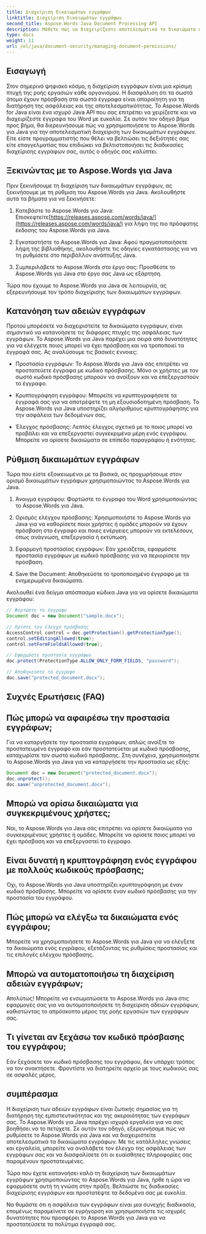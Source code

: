 ```yaml
---
title: Διαχείριση δικαιωμάτων εγγράφων
linktitle: Διαχείριση δικαιωμάτων εγγράφων
second_title: Aspose.Words Java Document Processing API
description: Μάθετε πώς να διαχειρίζεστε αποτελεσματικά τα δικαιώματα εγγράφων χρησιμοποιώντας το Aspose.Words για Java. Αυτός ο περιεκτικός οδηγός παρέχει οδηγίες βήμα προς βήμα και παραδείγματα πηγαίου κώδικα.
type: docs
weight: 11
url: /el/java/document-security/managing-document-permissions/
---
```


## Εισαγωγή

Στον σημερινό ψηφιακό κόσμο, η διαχείριση εγγράφων είναι μια κρίσιμη πτυχή της ροής εργασιών κάθε οργανισμού. Η διασφάλιση ότι τα σωστά άτομα έχουν πρόσβαση στα σωστά έγγραφα είναι απαραίτητη για τη διατήρηση της ασφάλειας και της αποτελεσματικότητας. Το Aspose.Words for Java είναι ένα ισχυρό Java API που σας επιτρέπει να χειρίζεστε και να διαχειρίζεστε έγγραφα του Word με ευκολία. Σε αυτόν τον οδηγό βήμα προς βήμα, θα διερευνήσουμε πώς να χρησιμοποιήσετε το Aspose.Words για Java για την αποτελεσματική διαχείριση των δικαιωμάτων εγγράφων. Είτε είστε προγραμματιστής που θέλει να βελτιώσει τις δεξιότητές σας είτε επαγγελματίας που επιδιώκει να βελτιστοποιήσει τις διαδικασίες διαχείρισης εγγράφων σας, αυτός ο οδηγός σας καλύπτει.

## Ξεκινώντας με το Aspose.Words για Java

Πριν ξεκινήσουμε τη διαχείριση των δικαιωμάτων εγγράφων, ας ξεκινήσουμε με τη ρύθμιση του Aspose.Words για Java. Ακολουθήστε αυτά τα βήματα για να ξεκινήσετε:

1.  Κατεβάστε το Aspose.Words για Java: Επισκεφτείτε[https://releases.aspose.com/words/java/](https://releases.aspose.com/words/java/) για λήψη της πιο πρόσφατης έκδοσης του Aspose.Words για Java.

2. Εγκαταστήστε το Aspose.Words για Java: Αφού πραγματοποιήσετε λήψη της βιβλιοθήκης, ακολουθήστε τις οδηγίες εγκατάστασης για να τη ρυθμίσετε στο περιβάλλον ανάπτυξης Java.

3. Συμπεριλάβετε το Aspose.Words στο έργο σας: Προσθέστε το Aspose.Words για Java στο έργο σας Java ως εξάρτηση.

Τώρα που έχουμε το Aspose.Words για Java σε λειτουργία, ας εξερευνήσουμε τον τρόπο διαχείρισης των δικαιωμάτων εγγράφων.

## Κατανόηση των αδειών εγγράφων

Προτού μπορέσετε να διαχειριστείτε τα δικαιώματα εγγράφων, είναι σημαντικό να κατανοήσετε τις διάφορες πτυχές της ασφάλειας των εγγράφων. Το Aspose.Words για Java παρέχει μια σειρά από δυνατότητες για να ελέγχετε ποιος μπορεί να έχει πρόσβαση και να τροποποιεί τα έγγραφά σας. Ας αναλύσουμε τις βασικές έννοιες:

- Προστασία εγγράφων: Το Aspose.Words για Java σάς επιτρέπει να προστατεύετε έγγραφα με κωδικό πρόσβασης. Μόνο οι χρήστες με τον σωστό κωδικό πρόσβασης μπορούν να ανοίξουν και να επεξεργαστούν το έγγραφο.

- Κρυπτογράφηση εγγράφου: Μπορείτε να κρυπτογραφήσετε τα έγγραφά σας για να αποτρέψετε τη μη εξουσιοδοτημένη πρόσβαση. Το Aspose.Words για Java υποστηρίζει αλγόριθμους κρυπτογράφησης για την ασφάλεια των δεδομένων σας.

- Έλεγχος πρόσβασης: Λεπτός έλεγχος σχετικά με το ποιος μπορεί να προβάλει και να επεξεργαστεί συγκεκριμένα μέρη ενός εγγράφου. Μπορείτε να ορίσετε δικαιώματα σε επίπεδο παραγράφου ή ενότητας.

## Ρύθμιση δικαιωμάτων εγγράφων

Τώρα που είστε εξοικειωμένοι με τα βασικά, ας προχωρήσουμε στον ορισμό δικαιωμάτων εγγράφων χρησιμοποιώντας το Aspose.Words για Java.

1. Άνοιγμα εγγράφου: Φορτώστε το έγγραφο του Word χρησιμοποιώντας το Aspose.Words για Java.

2. Ορισμός ελέγχου πρόσβασης: Χρησιμοποιήστε το Aspose.Words για Java για να καθορίσετε ποιοι χρήστες ή ομάδες μπορούν να έχουν πρόσβαση στο έγγραφο και ποιες ενέργειες μπορούν να εκτελέσουν, όπως ανάγνωση, επεξεργασία ή εκτύπωση.

3. Εφαρμογή προστασίας εγγράφων: Εάν χρειάζεται, εφαρμόστε προστασία εγγράφων με κωδικό πρόσβασης για να περιορίσετε την πρόσβαση.

4. Save the Document: Αποθηκεύστε το τροποποιημένο έγγραφο με τα ενημερωμένα δικαιώματα.

Ακολουθεί ένα δείγμα απόσπασμα κώδικα Java για να ορίσετε δικαιώματα εγγράφου:

```java
// Φορτώστε το έγγραφο
Document doc = new Document("sample.docx");

// Ορίστε τον έλεγχο πρόσβασης
AccessControl control = doc.getProtection().getProtectionType();
control.setEditingAllowed(true);
control.setFormFieldsAllowed(true);

// Εφαρμόστε προστασία εγγράφων
doc.protect(ProtectionType.ALLOW_ONLY_FORM_FIELDS, "password");

// Αποθηκεύστε το έγγραφο
doc.save("protected_document.docx");
```

## Συχνές Ερωτήσεις (FAQ)

## Πώς μπορώ να αφαιρέσω την προστασία εγγράφων;

Για να καταργήσετε την προστασία εγγράφων, απλώς ανοίξτε το προστατευμένο έγγραφο και εάν προστατεύεται με κωδικό πρόσβασης, καταχωρίστε τον σωστό κωδικό πρόσβασης. Στη συνέχεια, χρησιμοποιήστε το Aspose.Words για Java για να καταργήσετε την προστασία ως εξής:

```java
Document doc = new Document("protected_document.docx");
doc.unprotect();
doc.save("unprotected_document.docx");
```

## Μπορώ να ορίσω δικαιώματα για συγκεκριμένους χρήστες;

Ναι, το Aspose.Words για Java σάς επιτρέπει να ορίσετε δικαιώματα για συγκεκριμένους χρήστες ή ομάδες. Μπορείτε να ορίσετε ποιος μπορεί να έχει πρόσβαση και να επεξεργαστεί το έγγραφο.

## Είναι δυνατή η κρυπτογράφηση ενός εγγράφου με πολλούς κωδικούς πρόσβασης;

Όχι, το Aspose.Words για Java υποστηρίζει κρυπτογράφηση με έναν κωδικό πρόσβασης. Μπορείτε να ορίσετε έναν κωδικό πρόσβασης για την προστασία του εγγράφου.

## Πώς μπορώ να ελέγξω τα δικαιώματα ενός εγγράφου;

Μπορείτε να χρησιμοποιήσετε το Aspose.Words για Java για να ελέγξετε τα δικαιώματα ενός εγγράφου, εξετάζοντας τις ρυθμίσεις προστασίας και τις επιλογές ελέγχου πρόσβασης.

## Μπορώ να αυτοματοποιήσω τη διαχείριση αδειών εγγράφων;

Απολύτως! Μπορείτε να ενσωματώσετε το Aspose.Words για Java στις εφαρμογές σας για να αυτοματοποιήσετε τη διαχείριση αδειών εγγράφων, καθιστώντας το απρόσκοπτο μέρος της ροής εργασιών των εγγράφων σας.

## Τι γίνεται αν ξεχάσω τον κωδικό πρόσβασης του εγγράφου;

Εάν ξεχάσετε τον κωδικό πρόσβασης του εγγράφου, δεν υπάρχει τρόπος να τον ανακτήσετε. Φροντίστε να διατηρείτε αρχείο με τους κωδικούς σας σε ασφαλές μέρος.

## συμπέρασμα

Η διαχείριση των αδειών εγγράφων είναι ζωτικής σημασίας για τη διατήρηση της εμπιστευτικότητας και της ακεραιότητας των εγγράφων σας. Το Aspose.Words για Java παρέχει ισχυρά εργαλεία για να σας βοηθήσει να το πετύχετε. Σε αυτόν τον οδηγό, εξερευνήσαμε πώς να ρυθμίσετε το Aspose.Words για Java και να διαχειριστείτε αποτελεσματικά τα δικαιώματα εγγράφων. Με τις κατάλληλες γνώσεις και εργαλεία, μπορείτε να αναλάβετε τον έλεγχο της ασφάλειας των εγγράφων σας και να διασφαλίσετε ότι οι ευαίσθητες πληροφορίες σας παραμένουν προστατευμένες.

Τώρα που έχετε κατανοήσει καλά τη διαχείριση των δικαιωμάτων εγγράφων χρησιμοποιώντας το Aspose.Words για Java, ήρθε η ώρα να εφαρμόσετε αυτή τη γνώση στην πράξη. Βελτιώστε τις διαδικασίες διαχείρισης εγγράφων και προστατέψτε τα δεδομένα σας με ευκολία.

Να θυμάστε ότι η ασφάλεια των εγγράφων είναι μια συνεχής διαδικασία, επομένως παραμείνετε σε εγρήγορση και χρησιμοποιήστε τις ισχυρές δυνατότητες που προσφέρει το Aspose.Words για Java για να προστατεύσετε τα πολύτιμα έγγραφά σας.